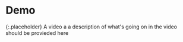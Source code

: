 # Demo

{:.placeholder}
A video a a description of what's going on in the video should be provieded here